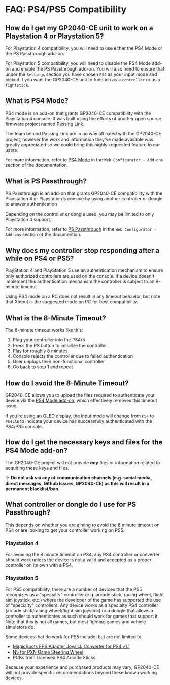 # FAQ: PS4/PS5 Compatibility

## How do I get my GP2040-CE unit to work on a Playstation 4 or Playstation 5?

For Playstation 4 compatibility, you will need to use either the PS4 Mode or the PS Passthrough add-on.

For Playstation 5 compatibility, you will need to disable the PS4 Mode add-on and enable the PS Passthrough add-on. You will also need to ensure that under the `Settings` section you have chosen `PS4` as your input mode and picked if you want the GP2040-CE unit to function as a `controller` or as a `fightstick`. 

## What is PS4 Mode?

PS4 mode is an add-on that grants GP2040-CE compatibility with the Playstation 4 console. It was built using the efforts of another open source firmware project named [Passing Link](https://github.com/passinglink/passinglink). 

The team behind Passing Link are in no way affiliated with the GP2040-CE project, however the work and information they've made available was greatly appreciated so we could bring this highly-requested feature to our users.

For more information, refer to [PS4 Mode](add-ons/ps4-mode) in the `Web Configurator - Add-ons` section of the documentation.

## What is PS Passthrough?

PS Passthrough is an add-on that grants GP2040-CE compatibility with the Playstation 4 or Playstation 5 console by using another controller or dongle to answer authentication

Depending on the controller or dongle used, you may be limited to only Playstation 4 support. 

For more information, refer to [PS Passthrough](add-ons/ps-passthrough) in the `Web Configurator - Add-ons` section of the documention.

## Why does my controller stop responding after a while on PS4 or PS5?

PlayStation 4 and PlayStation 5 use an authentication mechanism to ensure only authorized controllers are used on the console. If a device doesn't implement this authentication mechanism the controller is subject to an 8-minute timeout.

Using PS4 mode on a PC does not result in any timeout behavior, but note that XInput is the suggested mode on PC for best compatibility.

## What is the 8-Minute Timeout?

The 8-minute timeout works like this:

1. Plug your controller into the PS4/5
2. Press the PS button to initialize the controller
3. Play for roughly 8 minutes
4. Console rejects the controller due to failed authentication
5. User unplugs their non-functional controller
6. Go back to step 1 and repeat

## How do I avoid the 8-Minute Timeout?

GP2040-CE allows you to upload the files required to authenticate your device via the [PS4 Mode add-on](add-ons/ps4-mode), which effectively removes this timeout issue. 

If you're using an OLED display, the input mode will change from `PS4` to `PS4:AS` to indicate your device has successfully authenticated with the PS4/PS5 console.

## How do I get the necessary keys and files for the PS4 Mode add-on?

The GP2040-CE project will not provide ***any*** files or information related to acquiring these keys and files.

!> **Do not ask via any of communication channels (e.g. social media, direct messages, Github Issues, GP2040-CE) as this will result in a permanent blacklist/ban.**

## What controller or dongle do I use for PS Passthrough?

This depends on whether you are aiming to avoid the 8 minute timeout on PS4 or are looking to get your controller working on PS5.

### Playstation 4

For avoiding the 8 minute timeout on PS4, any PS4 controller or converter should work unless the device is not a valid and accepted as a proper controller on its own with a PS4.

### Playstation 5

For PS5 compatibility, there are a number of devices that the PS5 recognizes as a "specialty" controller (e.g. arcade stick, racing wheel, flight sim joystick, etc.) where the developer of the game has supported the use of "specialty" controllers. Any device works as a specialty PS4 controller (arcade stick/racing wheel/flight sim joystick) or a dongle that allows a controller to authenticates as such should work for games that support it. Note that this is not all games, but most fighting games and vehicle simulators do.

Some devices that do work for PS5 include, but are not limited to;

- [MagicBoots FPS Adapter Joysick Converter for PS4 v1.1](https://www.mayflash.com/product/MAGPS4.html)
- [N5 for PXN Game Steering Wheel](https://pxn-game.com/products/n5-for-pxn-game-steering-wheel)
- PCBs from Licensed PS4 Arcade Sticks

Because your experience and purchased products may vary, GP2040-CE will not provide specific recommendations beyond these known working devices.